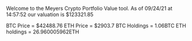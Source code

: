 Welcome to the Meyers Crypto Portfolio Value tool. 
As of 09/24/21 at 14:57:52 our valuation is $123321.85 

BTC Price = $42488.76
 ETH Price = $2903.7
BTC Holdings = 1.06BTC
 ETH holdings = 26.960005962ETH 
